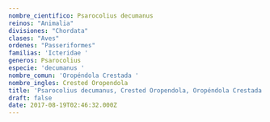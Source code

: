 ```yaml
---
nombre_cientifico: Psarocolius decumanus
reinos: "Animalia"
divisiones: "Chordata"
clases: "Aves"
ordenes: "Passeriformes"
familias: 'Icteridae '
generos: Psarocolius
especie: 'decumanus '
nombre_comun: 'Oropéndola Crestada '
nombre_ingles: Crested Oropendola
title: 'Psarocolius decumanus, Crested Oropendola, Oropéndola Crestada '
draft: false
date: 2017-08-19T02:46:32.000Z
---
```


